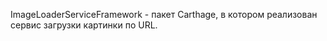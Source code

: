 ImageLoaderServiceFramework - пакет Carthage, в котором реализован сервис загрузки картинки по URL.
